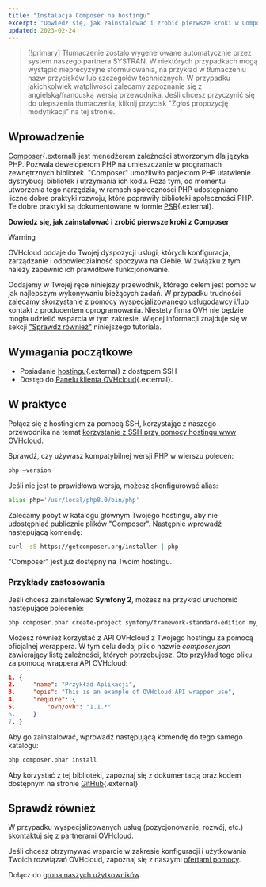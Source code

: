 ```yaml
---
title: "Instalacja Composer na hostingu"
excerpt: "Dowiedz się, jak zainstalować i zrobić pierwsze kroki w Composer"
updated: 2023-02-24
---
```


> [!primary]
> Tłumaczenie zostało wygenerowane automatycznie przez system naszego partnera SYSTRAN. W niektórych przypadkach mogą wystąpić nieprecyzyjne sformułowania, na przykład w tłumaczeniu nazw przycisków lub szczegółów technicznych. W przypadku jakichkolwiek wątpliwości zalecamy zapoznanie się z angielską/francuską wersją przewodnika. Jeśli chcesz przyczynić się do ulepszenia tłumaczenia, kliknij przycisk "Zgłoś propozycję modyfikacji" na tej stronie.
> 

## Wprowadzenie 

[Composer](https://getcomposer.org/){.external} jest menedżerem zależności stworzonym dla języka PHP. Pozwala deweloperom PHP na umieszczanie w programach zewnętrznych bibliotek. "Composer" umożliwiło projektom PHP ułatwienie dystrybucji bibliotek i utrzymania ich kodu. Poza tym, od momentu utworzenia tego narzędzia, w ramach społeczności PHP udostępniano liczne dobre praktyki rozwoju, które poprawiły biblioteki społeczności PHP. Te dobre praktyki są dokumentowane w formie [PSR](http://www.php-fig.org/){.external}.

**Dowiedz się, jak zainstalować i zrobić pierwsze kroki z Composer**

> [!warning]
>
> OVHcloud oddaje do Twojej dyspozycji usługi, których konfiguracja, zarządzanie i odpowiedzialność spoczywa na Ciebie. W związku z tym należy zapewnić ich prawidłowe funkcjonowanie.
> 
> Oddajemy w Twojej ręce niniejszy przewodnik, którego celem jest pomoc w jak najlepszym wykonywaniu bieżących zadań. W przypadku trudności zalecamy skorzystanie z pomocy [wyspecjalizowanego usługodawcy](/links/partner) i/lub kontakt z producentem oprogramowania. Niestety firma OVH nie będzie mogła udzielić wsparcia w tym zakresie. Więcej informacji znajduje się w sekcji ["Sprawdź również"](#go-further) niniejszego tutoriala.
> 

## Wymagania początkowe

- Posiadanie [hostingu](/links/web/hosting){.external} z dostępem SSH
- Dostęp do [Panelu klienta OVHcloud](/links/manager){.external}.

## W praktyce

Połącz się z hostingiem za pomocą SSH, korzystając z naszego przewodnika na temat [korzystanie z SSH przy pomocy hostingu www OVHcloud](/pages/web_cloud/web_hosting/ssh_on_webhosting).

Sprawdź, czy używasz kompatybilnej wersji PHP w wierszu poleceń:

```bash
php —version
```

Jeśli nie jest to prawidłowa wersja, możesz skonfigurować alias:

```bash
alias php='/usr/local/php8.0/bin/php'
```

Zalecamy pobyt w katalogu głównym Twojego hostingu, aby nie udostępniać publicznie plików "Composer". Następnie wprowadź następującą komendę:

```bash
curl -sS https://getcomposer.org/installer | php
```

"Composer" jest już dostępny na Twoim hostingu.

### Przykłady zastosowania

Jeśli chcesz zainstalować **Symfony 2**, możesz na przykład uruchomić następujące polecenie:

```bash
php composer.phar create-project symfony/framework-standard-edition my_project_name "2.7.*"
```

Możesz również korzystać z API OVHcloud z Twojego hostingu za pomocą oficjalnej werappera. W tym celu dodaj plik o nazwie *composer.json* zawierający listę zależności, których potrzebujesz. Oto przykład tego pliku za pomocą wrappera API OVHcloud:

```json
1. {
2.     "name": "Przykład Aplikacji",
3.     "opis": "This is an example of OVHcloud API wrapper use",
4.     "require": {
5.         "ovh/ovh": "1.1.*"
6.     }
7. }
```

Aby go zainstalować, wprowadź następującą komendę do tego samego katalogu:

```bash
php composer.phar install
```

Aby korzystać z tej biblioteki, zapoznaj się z dokumentacją oraz kodem dostępnym na stronie [GitHub](https://github.com/ovh/php-ovh){.external}

## Sprawdź również <a name="go-further"></a>

W przypadku wyspecjalizowanych usług (pozycjonowanie, rozwój, etc.) skontaktuj się z [partnerami OVHcloud](/links/partner).

Jeśli chcesz otrzymywać wsparcie w zakresie konfiguracji i użytkowania Twoich rozwiązań OVHcloud, zapoznaj się z naszymi [ofertami pomocy](/links/support).

Dołącz do [grona naszych użytkowników](/links/community).